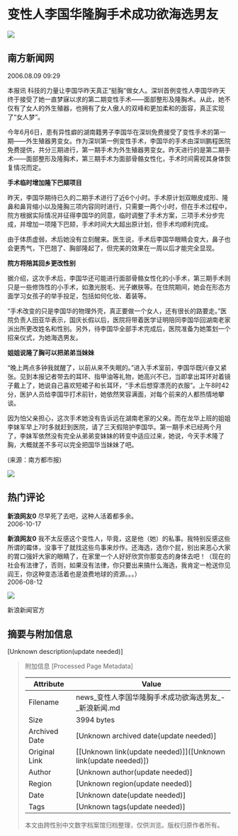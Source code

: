 # 变性人李国华隆胸手术成功欲海选男友

![](//tva1.sinaimg.cn/crop.0.0.180.180.180/b7246b83jw1e8qgp5bmzyj2050050aa8.jpg)

## 南方新闻网

2006.08.09 09:29

本报讯 科技的力量让李国华昨天真正“挺胸”做女人。深圳首例变性人李国华昨天终于接受了她一直梦寐以求的第二期变性手术——面部整形及隆胸术。从此，她不仅有了女人的外生殖器，也拥有了女人傲人的双峰和更加柔和的面容，真正实现了“女人梦”。

今年6月6日，患有异性癖的湖南籍男子李国华在深圳免费接受了变性手术的第一期——外生殖器男变女。作为深圳第一例变性手术，李国华的手术由深圳鹏程医院免费提供，共分三期进行，第一期手术为外生殖器男变女。昨天进行的是第二期手术——面部整形及隆胸术，第三期手术为面部骨骼女性化，手术时间需视其身体恢复情况而定。

**手术临时增加隆下巴颏项目**

昨天，李国华期待已久的二期手术进行了近6个小时。手术原计划双眼皮成形、隆鼻和鼻背缩小以及隆胸三项内容同时进行，只需要一两个小时，但在手术过程中，院方根据实际情况并征得李国华的同意，临时调整了手术方案，三项手术分步完成，并增加一项隆下巴颏，手术时间大大超出原计划，但手术均顺利完成。

由于体质虚弱，术后她没有立刻醒来。医生说，手术后李国华眼睛会变大，鼻子也会更秀气，下巴翘了、胸部隆起了，但完美的效果在一周以后才能完全显现。

**院方将陪其回乡更改性别**

据介绍，这次手术后，李国华还可能进行面部骨骼女性化的小手术，第三期手术则只是一些修饰性的小手术，如激光脱毛、光子嫩肤等。在住院期间，她会在形态方面学习女孩子的举手投足，包括如何化妆、着装等。

“手术改变的只是李国华的物理外壳，真正要做一个女人，还有很长的路要走。”医院负责人田亚华表示，国庆长假以后，医院将带着医学证明陪同李国华回湖南老家派出所更改姓名和性别。另外，待李国华全部手术完成后，医院准备为她策划一个招亲仪式，为她海选男友。

**姐姐说隆了胸可以把弟弟当妹妹**

“晚上两点多钟我就醒了，以前从来不失眠的。”进入手术室前，李国华既兴奋又紧张。见到本报记者带去的耳环、指甲油等礼物，她高兴不已，当即拿出耳环对着镜子戴上了，她说自己喜欢短裙子和长耳环，“手术后想穿漂亮的衣服”。上午8时42分，医护人员给李国华打术前针，她依然笑容满面，对每个前来的人都热情地攀谈。

因为怕父亲担心，这次手术她没有告诉远在湖南老家的父亲。而在龙华上班的姐姐李妹军早上7时多就赶到医院，请了三天假陪护李国华。第一期手术已经两个月了，李妹军依然没有完全从弟弟变妹妹的转变中适应过来，她说，今天手术隆了胸，大概就差不多可以完全把国华当妹妹了吧。

(来源：南方都市报)

![](//n.sinaimg.cn/default/2fb77759/20151125/320X320.png)

## 热门评论

**新浪网友0**
尽早死了去吧，这种人活着都多余。  
2006-10-17  

**新浪网友0**
我不太反感这个变性人，毕竟，这是他（她）的私事。我特别反感这些所谓的霉体，没事干了就找这些鸟事来炒作。还海选，选你个屁，别出来恶心大家的胃口强奸大家的眼睛了，在家里一个人好好欣赏你那变态的身体去吧！（现在的社会有法律了，否则，如果没有法律，你只要出来搞什么海选，我肯定一枪送你见阎王，你这种变态活着也是浪费地球的资源。。。）  
2006-08-12  

![](https://n.sinaimg.cn/default/80905340/20200331/sinalogo.png)

新浪新闻官方

## 摘要与附加信息

<!-- tcd_abstract -->
[Unknown description(update needed)]
<!-- tcd_abstract_end -->

> 附加信息 [Processed Page Metadata]
>
> | Attribute       | Value                                  |
> |-----------------|----------------------------------------|
> | Filename        | news_变性人李国华隆胸手术成功欲海选男友_-_新浪新闻.md                             |
> | Size            | 3994 bytes                           |
> | Archived Date   | [Unknown archived date(update needed)]                             |
> | Original Link   | [[Unknown link(update needed)]]([Unknown link(update needed)])                       |
> | Author          | [Unknown author(update needed)]                               |
> | Region          | [Unknown region(update needed)]                               |
> | Date            | [Unknown date(update needed)]                                 |
> | Tags            | [Unknown tags(update needed)]                                 |
>
> 本文由跨性别中文数字档案馆归档整理，仅供浏览。版权归原作者所有。
>